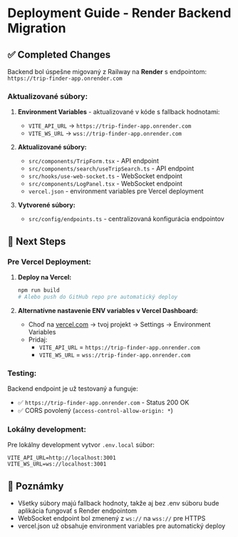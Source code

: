 # Deployment Guide - Render Backend Migration

## ✅ Completed Changes

Backend bol úspešne migovaný z Railway na **Render** s endpointom:
`https://trip-finder-app.onrender.com`

### Aktualizované súbory:

1. **Environment Variables** - aktualizované v kóde s fallback hodnotami:

   - `VITE_API_URL` → `https://trip-finder-app.onrender.com`
   - `VITE_WS_URL` → `wss://trip-finder-app.onrender.com`

2. **Aktualizované súbory:**

   - `src/components/TripForm.tsx` - API endpoint
   - `src/components/search/useTripSearch.ts` - API endpoint
   - `src/hooks/use-web-socket.ts` - WebSocket endpoint
   - `src/components/LogPanel.tsx` - WebSocket endpoint
   - `vercel.json` - environment variables pre Vercel deployment

3. **Vytvorené súbory:**
   - `src/config/endpoints.ts` - centralizovaná konfigurácia endpointov

## 🚀 Next Steps

### Pre Vercel Deployment:

1. **Deploy na Vercel:**

   ```bash
   npm run build
   # Alebo push do GitHub repo pre automatický deploy
   ```

2. **Alternatívne nastavenie ENV variables v Vercel Dashboard:**
   - Choď na [vercel.com](https://vercel.com) → tvoj projekt → Settings → Environment Variables
   - Pridaj:
     - `VITE_API_URL` = `https://trip-finder-app.onrender.com`
     - `VITE_WS_URL` = `wss://trip-finder-app.onrender.com`

### Testing:

Backend endpoint je už testovaný a funguje:

- ✅ `https://trip-finder-app.onrender.com` - Status 200 OK
- ✅ CORS povolený (`access-control-allow-origin: *`)

### Lokálny development:

Pre lokálny development vytvor `.env.local` súbor:

```env
VITE_API_URL=http://localhost:3001
VITE_WS_URL=ws://localhost:3001
```

## 📝 Poznámky

- Všetky súbory majú fallback hodnoty, takže aj bez .env súboru bude aplikácia fungovať s Render endpointom
- WebSocket endpoint bol zmenený z `ws://` na `wss://` pre HTTPS
- vercel.json už obsahuje environment variables pre automatický deploy

